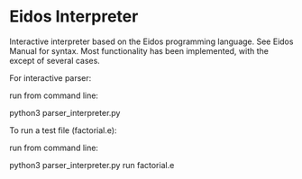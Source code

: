 # Eidos Interpreter
Interactive interpreter based on the Eidos programming language.  See Eidos Manual for syntax.  Most functionality has been implemented, with the except of several cases.

For interactive parser:

run from command line:

python3 parser_interpreter.py

To run a test file (factorial.e):

run from command line:

python3 parser_interpreter.py run factorial.e
